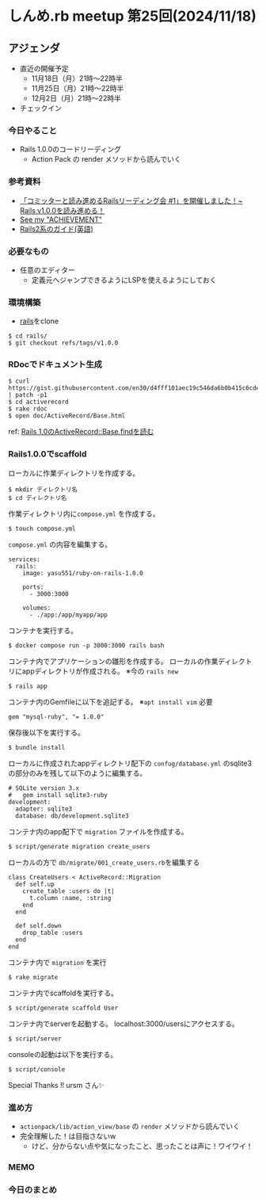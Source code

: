 # しんめ.rb meetup 第25回(2024/11/18)

## アジェンダ

- 直近の開催予定
  - 11月18日（月）21時〜22時半
  - 11月25日（月）21時〜22時半
  - 12月2日（月）21時〜22時半
- チェックイン

### 今日やること

- Rails 1.0.0のコードリーディング
  - Action Pack の render メソッドから読んでいく

### 参考資料

- [「コミッターと読み進めるRailsリーディング会 #1」を開催しました！~ Rails v1.0.0を読み進める！](https://tech.andpad.co.jp/entry/2020/02/18/092938)
- [See my "ACHIEVEMENT"](https://speakerdeck.com/coe401_/applaudherjp)
- [Rails2系のガイド(英語)](https://guides.rubyonrails.org/v2.3/getting_started.html)

### 必要なもの

- 任意のエディター
  - 定義元へジャンプできるようにLSPを使えるようにしておく

### 環境構築

- [rails](https://github.com/rails/rails)をclone

```
$ cd rails/
$ git checkout refs/tags/v1.0.0
```

### RDocでドキュメント生成

```
$ curl https://gist.githubusercontent.com/en30/d4fff101aec19c546da6b0b415c6cde6/raw/26c845254a3649b84c101ea09b5a8277ec14cc16/gistfile1.txt | patch -p1
$ cd activerecord
$ rake rdoc
$ open doc/ActiveRecord/Base.html
```

ref: [Rails 1.0のActiveRecord::Base.findを読む](https://blog.en30.net/2017/10/27/211941/)

### Rails1.0.0でscaffold

ローカルに作業ディレクトリを作成する。

```
$ mkdir ディレクトリ名
$ cd ディレクトリ名
```

作業ディレクトリ内に`compose.yml` を作成する。

```
$ touch compose.yml
```

`compose.yml` の内容を編集する。

```
services:
  rails:
    image: yasu551/ruby-on-rails-1.0.0

    ports:
      - 3000:3000

    volumes:
      - ./app:/app/myapp/app
```

コンテナを実行する。

```
$ docker compose run -p 3000:3000 rails bash
```

コンテナ内でアプリケーションの雛形を作成する。
ローカルの作業ディレクトリにappディレクトリが作成される。
※今の `rails new`

```
$ rails app
```

コンテナ内のGemfileに以下を追記する。
※`apt install vim` 必要

```
gem "mysql-ruby", "= 1.0.0"
```

保存後以下を実行する。

```
$ bundle install
```

ローカルに作成されたappディレクトリ配下の `confug/database.yml` のsqlite3の部分のみを残して以下のように編集する。

```
# SQLite version 3.x
#   gem install sqlite3-ruby
development:
  adapter: sqlite3
  database: db/development.sqlite3
```

コンテナ内のapp配下で `migration` ファイルを作成する。

```
$ script/generate migration create_users
```

ローカルの方で `db/migrate/001_create_users.rb`を編集する

```
class CreateUsers < ActiveRecord::Migration
  def self.up
    create_table :users do |t|
      t.column :name, :string
    end
  end

  def self.down
    drop_table :users
  end
end
```

コンテナ内で `migration` を実行

```
$ rake migrate
```

コンテナ内でscaffoldを実行する。

```
$ script/generate scaffold User
```

コンテナ内でserverを起動する。
localhost:3000/usersにアクセスする。

```
$ script/server
```

consoleの起動は以下を実行する。

```
$ script/console
```

Special Thanks !! ursm さん✨

### 進め方

- `actionpack/lib/action_view/base` の `render` メソッドから読んでいく
- 完全理解した！は目指さないw
  - けど、分からない点や気になったこと、思ったことは声に！ワイワイ！

### MEMO

### 今日のまとめ

